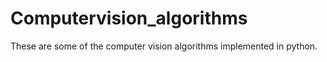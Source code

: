 # Computervision_algorithms
These are some of the computer vision algorithms implemented in python.
